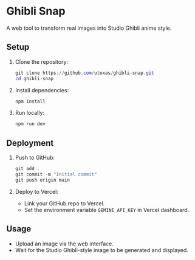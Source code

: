 # Ghibli Snap

A web tool to transform real images into Studio Ghibli anime style.

## Setup

1. Clone the repository:

   ```powershell
   git clone https://github.com/utoxas/ghibli-snap.git
   cd ghibli-snap
   ```

2. Install dependencies:

   ```powershell
   npm install
   ```

3. Run locally:

   ```powershell
   npm run dev
   ```

## Deployment

1. Push to GitHub:

   ```powershell
   git add .
   git commit -m "Initial commit"
   git push origin main
   ```

2. Deploy to Vercel:
   - Link your GitHub repo to Vercel.
   - Set the environment variable `GEMINI_API_KEY` in Vercel dashboard.

## Usage

- Upload an image via the web interface.
- Wait for the Studio Ghibli-style image to be generated and displayed.
